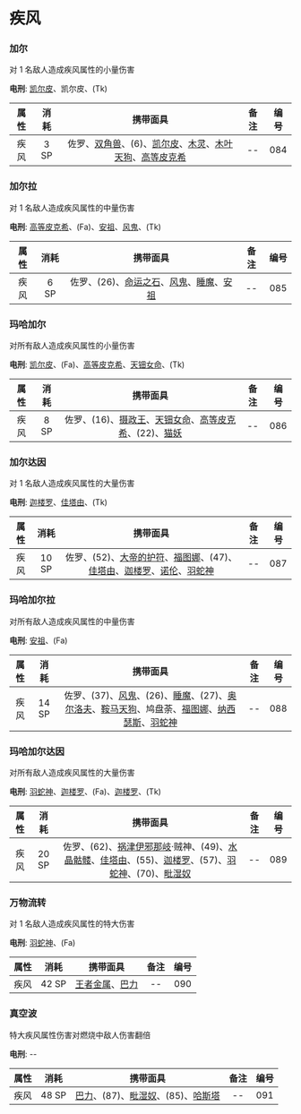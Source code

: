 # 疾风

### 加尔

对 1 名敌人造成疾风属性的小量伤害

**电刑**: [凯尔皮](/personas/力量#凯尔皮)、凯尔皮、(Tk)

| 属性 | 消耗 |                                                                                       携带面具                                                                                       | 备注 | 编号 |
| :--: | :--: | :----------------------------------------------------------------------------------------------------------------------------------------------------------------------------------: | :--: | :--: |
| 疾风 | 3 SP | 佐罗、[双角兽](/personas/隐者#双角兽)、(6)、[凯尔皮](/personas/力量#凯尔皮)、[木灵](/personas/星#木灵)、[木叶天狗](/personas/节制#木叶天狗)、[高等皮克希](/personas/愚者#高等皮克希) |  --  | 084  |

### 加尔拉

对 1 名敌人造成疾风属性的中量伤害

**电刑**: [高等皮克希](/personas/愚者#高等皮克希)、(Fa)、[安祖](/personas/教皇#安祖)、[风鬼](/personas/星#风鬼)、(Tk)

| 属性 | 消耗 |                                                                携带面具                                                                | 备注 | 编号 |
| :--: | :--: | :------------------------------------------------------------------------------------------------------------------------------------: | :--: | :--: |
| 疾风 | 6 SP | 佐罗、(26)、[命运之石](/personas/命运#命运之石)、[风鬼](/personas/星#风鬼)、[睡魔](/personas/魔术师#睡魔)、[安祖](/personas/教皇#安祖) |  --  | 085  |

### 玛哈加尔

对所有敌人造成疾风属性的小量伤害

**电刑**: [凯尔皮](/personas/力量#凯尔皮)、(Fa)、[高等皮克希](/personas/愚者#高等皮克希)、[天钿女命](/personas/恋爱#天钿女命)、(Tk)

| 属性 | 消耗 |                                                                            携带面具                                                                            | 备注 | 编号 |
| :--: | :--: | :------------------------------------------------------------------------------------------------------------------------------------------------------------: | :--: | :--: |
| 疾风 | 8 SP | 佐罗、(16)、[摄政王](/personas/皇帝#摄政王)、[天钿女命](/personas/恋爱#天钿女命)、[高等皮克希](/personas/愚者#高等皮克希)、(22)、[猫妖](/personas/魔术师#猫妖) |  --  | 086  |

### 加尔达因

对 1 名敌人造成疾风属性的大量伤害

**电刑**: [迦楼罗](/personas/星#迦楼罗)、[佳塔由](/personas/倒悬者#佳塔由)、(Tk)

| 属性 | 消耗  |                                                                                                           携带面具                                                                                                           | 备注 | 编号 |
| :--: | :---: | :--------------------------------------------------------------------------------------------------------------------------------------------------------------------------------------------------------------------------: | :--: | :--: |
| 疾风 | 10 SP | 佐罗、(52)、[大帝的护符](/personas/倒悬者#大帝的护符)、[福图娜](/personas/命运#福图娜)、(47)、[佳塔由](/personas/倒悬者#佳塔由)、[迦楼罗](/personas/星#迦楼罗)、[诺伦](/personas/命运#诺伦)、[羽蛇神](/personas/太阳#羽蛇神) |  --  | 087  |

### 玛哈加尔拉

对所有敌人造成疾风属性的中量伤害

**电刑**: [安祖](/personas/教皇#安祖)、(Fa)

| 属性 | 消耗  |                                                                                                                                 携带面具                                                                                                                                  | 备注 | 编号 |
| :--: | :---: | :-----------------------------------------------------------------------------------------------------------------------------------------------------------------------------------------------------------------------------------------------------------------------: | :--: | :--: |
| 疾风 | 14 SP | 佐罗、(37)、[风鬼](/personas/星#风鬼)、(26)、[睡魔](/personas/魔术师#睡魔)、(27)、[奥尔洛夫](/personas/力量#奥尔洛夫)、[鞍马天狗](/personas/隐者#鞍马天狗)、鸠盘荼、[福图娜](/personas/命运#福图娜)、[纳西瑟斯](/personas/恋爱#纳西瑟斯)、[羽蛇神](/personas/太阳#羽蛇神) |  --  | 088  |

### 玛哈加尔达因

对所有敌人造成疾风属性的大量伤害

**电刑**: [羽蛇神](/personas/太阳#羽蛇神)、[迦楼罗](/personas/星#迦楼罗)、(Fa)、[迦楼罗](/personas/星#迦楼罗)、(Tk)

| 属性 | 消耗  |                                                                                                                          携带面具                                                                                                                           | 备注 | 编号 |
| :--: | :---: | :---------------------------------------------------------------------------------------------------------------------------------------------------------------------------------------------------------------------------------------------------------: | :--: | :--: |
| 疾风 | 20 SP | 佐罗、(62)、[祸津伊邪那岐](/personas/塔#祸津伊邪那岐)·贼神、(49)、[水晶骷髅](/personas/愚者#水晶骷髅)、[佳塔由](/personas/倒悬者#佳塔由)、(55)、[迦楼罗](/personas/星#迦楼罗)、(57)、[羽蛇神](/personas/太阳#羽蛇神)、(70)、[毗湿奴](/personas/愚者#毗湿奴) |  --  | 089  |

### 万物流转

对 1 名敌人造成疾风属性的特大伤害

**电刑**: [羽蛇神](/personas/太阳#羽蛇神)、(Fa)

| 属性 | 消耗  |                             携带面具                             | 备注 | 编号 |
| :--: | :---: | :--------------------------------------------------------------: | :--: | :--: |
| 疾风 | 42 SP | [王者金属](/personas/信念#王者金属)、[巴力](/personas/皇帝#巴力) |  --  | 090  |

### 真空波

特大疾风属性伤害对燃烧中敌人伤害翻倍

**电刑**: --

| 属性 | 消耗  |                                                携带面具                                                 | 备注 | 编号 |
| :--: | :---: | :-----------------------------------------------------------------------------------------------------: | :--: | :--: |
| 疾风 | 48 SP | [巴力](/personas/皇帝#巴力)、(87)、[毗湿奴](/personas/愚者#毗湿奴)、(85)、[哈斯塔](/personas/星#哈斯塔) |  --  | 091  |
